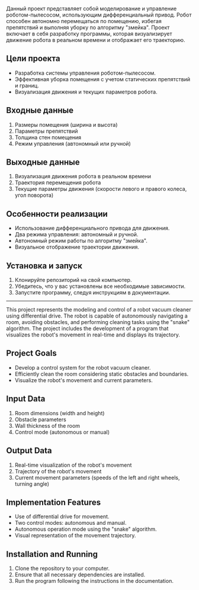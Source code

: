 Данный проект представляет собой моделирование и управление роботом-пылесосом, использующим дифференциальный привод. Робот способен автономно перемещаться по помещению, избегая препятствий и выполняя уборку по алгоритму "змейка". Проект включает в себя разработку программы, которая визуализирует движение робота в реальном времени и отображает его траекторию.

## Цели проекта

- Разработка системы управления роботом-пылесосом.
- Эффективная уборка помещения с учетом статических препятствий и границ.
- Визуализация движения и текущих параметров робота.

## Входные данные

1. Размеры помещения (ширина и высота)
2. Параметры препятствий
3. Толщина стен помещения
4. Режим управления (автономный или ручной)

## Выходные данные

1. Визуализация движения робота в реальном времени
2. Траектория перемещения робота
3. Текущие параметры движения (скорости левого и правого колеса, угол поворота)

## Особенности реализации

- Использование дифференциального привода для движения.
- Два режима управления: автономный и ручной.
- Автономный режим работы по алгоритму "змейка".
- Визуальное отображение траектории движения.

## Установка и запуск

1. Клонируйте репозиторий на свой компьютер.
2. Убедитесь, что у вас установлены все необходимые зависимости.
3. Запустите программу, следуя инструкциям в документации.

---

This project represents the modeling and control of a robot vacuum cleaner using differential drive. The robot is capable of autonomously navigating a room, avoiding obstacles, and performing cleaning tasks using the "snake" algorithm. The project includes the development of a program that visualizes the robot's movement in real-time and displays its trajectory.

## Project Goals

- Develop a control system for the robot vacuum cleaner.
- Efficiently clean the room considering static obstacles and boundaries.
- Visualize the robot's movement and current parameters.

## Input Data

1. Room dimensions (width and height)
2. Obstacle parameters
3. Wall thickness of the room
4. Control mode (autonomous or manual)

## Output Data

1. Real-time visualization of the robot's movement
2. Trajectory of the robot's movement
3. Current movement parameters (speeds of the left and right wheels, turning angle)

## Implementation Features

- Use of differential drive for movement.
- Two control modes: autonomous and manual.
- Autonomous operation mode using the "snake" algorithm.
- Visual representation of the movement trajectory.

## Installation and Running

1. Clone the repository to your computer.
2. Ensure that all necessary dependencies are installed.
3. Run the program following the instructions in the documentation.

